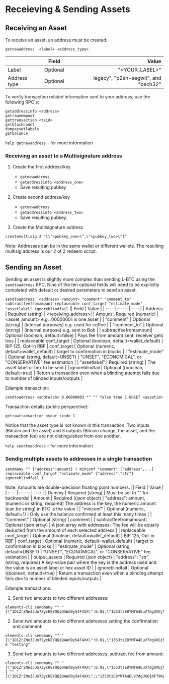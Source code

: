 # **Receieving & Sending Assets**
## **Receiving an Asset**

To receive an asset, an address must be created:


`getnewaddress  <label> <address_type>`

|| Field | Value     |
| :---        |    :----:   |  ---: |
| Label  | Optional        | "<YOUR_LABEL>"|
| Address type  | Optional       | legacy", "p2sh-segwit", and "bech32"     |


To verify transaction related information sent to your address, use the following RPC's:
```
getaddressinfo <address>
getrawmempool
gettransaction <txid>
getblockcount
dumpassetlabels
getbalance
```
`help getnewaddress` - for more information

### **Receiving an asset to a Multisignature address**

1. Create the first address/key
	* `getnewaddress`
	* `getaddressinfo <address_one>`
	* Save resulting pubkey

2. Create second address/key 
	* `getnewaddress`
	* `getaddressinfo <address_two>`
	* Save resulting pubkey.

3.  Create the Multisignature address
```
createmultisig 2 "[\"<pubkey_one>\",\"<pubkey_two>\"]"
```

Note: Addresses can be in the same wallet or different wallets. The resulting multisig address is our 2 of 2 redeem script.


## **Sending an Asset**

Sending an asset is slightly more complex than sending L-BTC using the `sendtoaddress` RPC. Nine of the ten optional fields will need to be explicitly completed with default or desired parameters to send an asset. 


`sendtoaddress  <address> <amount> "comment" "comment_to" subtractfeefromamount replaceable conf_target "estimate_mode" "assetlabel" ignoreblindfail`
|| Field | Value     |
| :---        |    :----:   |  ---: |
| Address  | Required (string)      | <receiving_address>|
| Amount  | Required (numeric)      | <asset_amount> e.g. .00000001 is one asset     |
| "comment"  | Optional (string)     | (internal purposes) e.g. used for coffee |
| "comment_to"  | Optional (string)       | (internal purpose) e.g. sent to Bob      |
| subtractfeefromamount| Optional (boolean, default=false)       | Pays fee from amount sent, receiver gets less |
| replaceable conf_target  | Optional (boolean, default=wallet_default)       | BIP 125, Opt-in RBF   |
conf_target  | Optional (numeric, default=wallet_default)       | target tx confirmation in blocks   |
| "estimate_mode"  | Optional (string, default=UNSET)       | "UNSET",  "ECONOMICAL", or "CONSERVATIVE" fee estimation     |
| "assetlabel"  | Required (string)      | The asset label or hex to be sent     |
| ignoreblindfail | Optional ((boolean, default=true)       | Return a transaction even when a blinding attempt fails due to number of blinded inputs/outputs     |


Edample transaction:
```
sendtoaddress <addressS> 0.00000003 "" "" false true 1 UNSET <assetid>
```
Transaction details (public perspective):
```
getrawtransaction <your_txid> 1
```

Notice that the asset type is not known in this transaction. Two inputs (Bitcoin and the asset) and 3 outputs (Bitcoin change, the asset, and the transaction fee) are not distinguished from one another.


`help sendtoaddress` - for more information

### **Sendig multiple assets to addresses in a single transaction**

`sendmany "" {"address":amount} ( minconf "comment" ["address",...] replaceable conf_target "estimate_mode" {"address":"str"} ignoreblindfail )`

Note: Amounts are double-precision floating point numbers.
|| Field | Value     |
| :---        |    :----:   |  ---: |
| Dummy  | Required (string)      | Must be set to "" for backwards|
| Amount  | Required ((json object)      |  "address": amount,    (numeric or string, required) The address is the key, the numeric amount (can be string) in BTC is the value    |
| "minconf"  | Optional (numeric, default=1)     | Only use the balance confirmed at least this many times |
| "comment"  | Optional (string)       | comment      |
| subtractfeefromamount| Optional (json array)       | A json array with addresses- The fee will be equally deducted from the amount of each selected address |
| replaceable conf_target  | Optional (boolean, default=wallet_default)       | BIP 125, Opt-in RBF   |
conf_target  | Optional (numeric, default=wallet_default)       | target tx confirmation in blocks   |
| "estimate_mode"  | Optional (string, default=UNSET)       | "UNSET",  "ECONOMICAL", or "CONSERVATIVE" fee estimation     |
| output_assets  | Required (json object)      | "address": "str",     (string, required) A key-value pair where the key is the address used and the value is an asset label or hex asset ID     |
| ignoreblindfail | Optional ((boolean, default=true)       | Return a transaction even when a blinding attempt fails due to number of blinded inputs/outputs     |


Edample transactions:

1. Send two amounts to two different addresses:
```
elements-cli sendmany "" "{\"1D1ZrZNe3JUo7ZycKEYQQiQAWd9y54F4XX\":0.01,\"1353tsE8YMTA4EuV7dgUXGjNFf9KpVvKHz\":0.02}"
```

2. Send two amounts to two different addresses setting the confirmation and comment:
```
elements-cli sendmany "" "{\"1D1ZrZNe3JUo7ZycKEYQQiQAWd9y54F4XX\":0.01,\"1353tsE8YMTA4EuV7dgUXGjNFf9KpVvKHz\":0.02}" 6 "testing"
```

3. Send two amounts to two different addresses, subtract fee from amount:
```
elements-cli sendmany "" "{\"1D1ZrZNe3JUo7ZycKEYQQiQAWd9y54F4XX\":0.01,\"1353tsE8YMTA4EuV7dgUXGjNFf9KpVvKHz\":0.02}" 1 "" "[\"1D1ZrZNe3JUo7ZycKEYQQiQAWd9y54F4XX\",\"1353tsE8YMTA4EuV7dgUXGjNFf9KpVvKHz\"]"
```